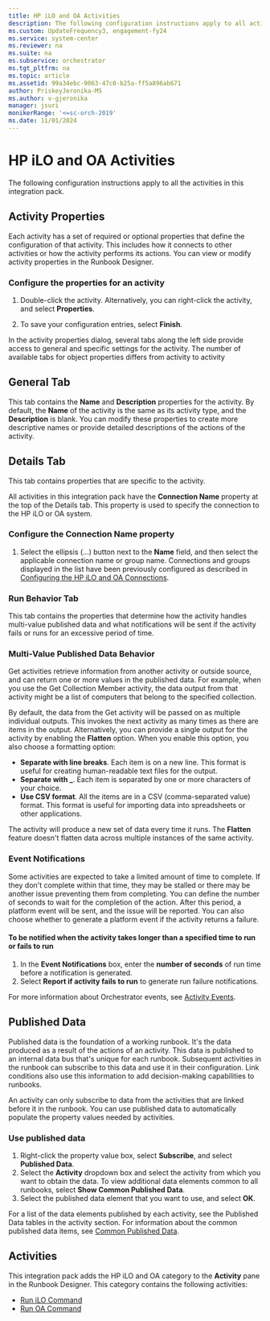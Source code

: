 ```yaml
---
title: HP iLO and OA Activities
description: The following configuration instructions apply to all activities in this integration pack. It also lists the General tab.
ms.custom: UpdateFrequency3, engagement-fy24
ms.service: system-center
ms.reviewer: na
ms.suite: na
ms.subservice: orchestrator
ms.tgt_pltfrm: na
ms.topic: article
ms.assetid: 99a34ebc-9063-47c0-b25a-ff5a896ab671
author: PriskeyJeronika-MS
ms.author: v-gjeronika
manager: jsuri
monikerRange: '<=sc-orch-2019'
ms.date: 11/01/2024
---
```


# HP iLO and OA Activities

The following configuration instructions apply to all the activities in this integration pack.

## Activity Properties

Each activity has a set of required or optional properties that define the configuration of that activity. This includes how it connects to other activities or how the activity performs its actions. You can view or modify activity properties in the Runbook Designer.

### Configure the properties for an activity

1. Double-click the activity. Alternatively, you can right-click the activity, and select **Properties**.

2. To save your configuration entries, select **Finish**.

In the activity properties dialog, several tabs along the left side provide access to general and specific settings for the activity. The number of available tabs for object properties differs from activity to activity

## General Tab

This tab contains the **Name** and **Description** properties for the activity. By default, the **Name** of the activity is the same as its activity type, and the **Description** is blank. You can modify these properties to create more descriptive names or provide detailed descriptions of the actions of the activity.

## Details Tab

This tab contains properties that are specific to the activity.

All activities in this integration pack have the **Connection Name** property at the top of the Details tab. This property is used to specify the connection to the HP iLO or OA system.

### Configure the Connection Name property

1. Select the ellipsis (...) button next to the **Name** field, and then select the applicable connection name or group name. Connections and groups displayed in the list have been previously configured as described in [Configuring the HP iLO and OA Connections](/previous-versions/system-center/packs/hh771475(v=technet.10)#ConfiguringConnections).

### Run Behavior Tab

This tab contains the properties that determine how the activity handles multi-value published data and what notifications will be sent if the activity fails or runs for an excessive period of time.

### Multi-Value Published Data Behavior

Get activities retrieve information from another activity or outside source, and can return one or more values in the published data. For example, when you use the Get Collection Member activity, the data output from that activity might be a list of computers that belong to the specified collection.

By default, the data from the Get activity will be passed on as multiple individual outputs. This invokes the next activity as many times as there are items in the output. Alternatively, you can provide a single output for the activity by enabling the **Flatten** option. When you enable this option, you also choose a formatting option:

- **Separate with line breaks**. Each item is on a new line. This format is useful for creating human-readable text files for the output.
- **Separate with \_**. Each item is separated by one or more characters of your choice.
- **Use CSV format**. All the items are in a CSV (comma-separated value) format. This format is useful for importing data into spreadsheets or other applications.

The activity will produce a new set of data every time it runs. The **Flatten** feature doesn't flatten data across multiple instances of the same activity.

### Event Notifications

Some activities are expected to take a limited amount of time to complete. If they don't complete within that time, they may be stalled or there may be another issue preventing them from completing. You can define the number of seconds to wait for the completion of the action. After this period, a platform event will be sent, and the issue will be reported. You can also choose whether to generate a platform event if the activity returns a failure.

#### To be notified when the activity takes longer than a specified time to run or fails to run

1. In the **Event Notifications** box, enter the **number of seconds** of run time before a notification is generated.
2. Select **Report if activity fails to run** to generate run failure notifications.

For more information about Orchestrator events, see [Activity Events](/previous-versions/system-center/system-center-2012-R2/hh489611(v=sc.12)).

## Published Data

Published data is the foundation of a working runbook. It's the data produced as a result of the actions of an activity. This data is published to an internal data bus that's unique for each runbook. Subsequent activities in the runbook can subscribe to this data and use it in their configuration. Link conditions also use this information to add decision-making capabilities to runbooks.

An activity can only subscribe to data from the activities that are linked before it in the runbook. You can use published data to automatically populate the property values needed by activities.

### Use published data

1. Right-click the property value box, select **Subscribe**, and select **Published Data**.
2. Select the **Activity** dropdown box and select the activity from which you want to obtain the data. To view additional data elements common to all runbooks, select **Show Common Published Data**.
3. Select the published data element that you want to use, and select **OK**.

For a list of the data elements published by each activity, see the Published Data tables in the activity section. For information about the common published data items, see [Common Published Data](/previous-versions/system-center/system-center-2012-R2/hh403821(v=sc.12)#CommonPublishedData).

## Activities

This integration pack adds the HP iLO and OA category to the **Activity** pane in the Runbook Designer. This category contains the following activities:

- [Run iLO Command](run-ilo-command.md)
- [Run OA Command](run-oa-command.md)
